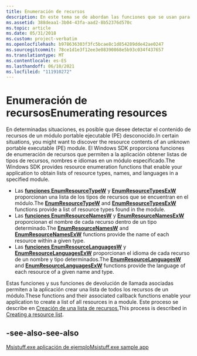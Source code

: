 ```yaml
---
title: Enumeración de recursos
description: En este tema se de abordan las funciones que se usan para obtener listas de recursos.
ms.assetid: 388deaa1-3b04-43fa-aad2-8b52376d570c
ms.topic: article
ms.date: 05/31/2018
ms.custom: project-verbatim
ms.openlocfilehash: b978636303f3fc5bcae8c1d854289dde42ae0247
ms.sourcegitcommit: 78ce1d1e3f12ee3e08390868e5b93c034f437657
ms.translationtype: MT
ms.contentlocale: es-ES
ms.lasthandoff: 06/10/2021
ms.locfileid: "111910272"
---
```

# <a name="enumerating-resources"></a><span data-ttu-id="2cfbd-103">Enumeración de recursos</span><span class="sxs-lookup"><span data-stu-id="2cfbd-103">Enumerating resources</span></span>

<span data-ttu-id="2cfbd-104">En determinadas situaciones, es posible que desee detectar el contenido de recursos de un módulo portable ejecutable (PE) desconocido.</span><span class="sxs-lookup"><span data-stu-id="2cfbd-104">In certain situations, you might want to discover the resource contents of an unknown portable executable (PE) module.</span></span> <span data-ttu-id="2cfbd-105">El Windows SDK proporciona funciones de enumeración de recursos que permiten a la aplicación obtener listas de tipos de recursos, nombres e idiomas en un módulo especificado.</span><span class="sxs-lookup"><span data-stu-id="2cfbd-105">The Windows SDK provides resource enumeration functions that enable your application to obtain lists of resource types, names, and languages in a specified module.</span></span>

* <span data-ttu-id="2cfbd-106">Las [**funciones EnumResourceTypeW**](/windows/win32/api/Winbase/nf-winbase-enumresourcetypesw) y [**EnumResourceTypesExW**](/windows/win32/api/libloaderapi/nf-libloaderapi-enumresourcetypesexw) proporcionan una lista de los tipos de recursos que se encuentran en el módulo.</span><span class="sxs-lookup"><span data-stu-id="2cfbd-106">The [**EnumResourceTypeW**](/windows/win32/api/Winbase/nf-winbase-enumresourcetypesw) and [**EnumResourceTypesExW**](/windows/win32/api/libloaderapi/nf-libloaderapi-enumresourcetypesexw) functions provide a list of resource types found in the module.</span></span>
* <span data-ttu-id="2cfbd-107">Las [**funciones EnumResourceNamesW**](/windows/win32/api/libloaderapi/nf-libloaderapi-enumresourcenamesw) y [**EnumResourceNamesExW**](/windows/win32/api/libloaderapi/nf-libloaderapi-enumresourcenamesexw) proporcionan el nombre de cada recurso dentro de un tipo determinado.</span><span class="sxs-lookup"><span data-stu-id="2cfbd-107">The [**EnumResourceNamesW**](/windows/win32/api/libloaderapi/nf-libloaderapi-enumresourcenamesw) and [**EnumResourceNamesExW**](/windows/win32/api/libloaderapi/nf-libloaderapi-enumresourcenamesexw) functions provide the name of each resource within a given type.</span></span>
* <span data-ttu-id="2cfbd-108">Las [**funciones EnumResourceLanguagesW**](/windows/win32/api/Winbase/nf-winbase-enumresourcelanguagesw) y [**EnumResourceLanguagesExW**](/windows/win32/api/libloaderapi/nf-libloaderapi-enumresourcelanguagesexw) proporcionan el idioma de cada recurso de un nombre y tipo determinados.</span><span class="sxs-lookup"><span data-stu-id="2cfbd-108">The [**EnumResourceLanguagesW**](/windows/win32/api/Winbase/nf-winbase-enumresourcelanguagesw) and [**EnumResourceLanguagesExW**](/windows/win32/api/libloaderapi/nf-libloaderapi-enumresourcelanguagesexw) functions provide the language of each resource of a given name and type.</span></span> 

<span data-ttu-id="2cfbd-109">Estas funciones y sus funciones de devolución de llamada asociadas permiten a la aplicación crear una lista de todos los recursos de un módulo.</span><span class="sxs-lookup"><span data-stu-id="2cfbd-109">These functions and their associated callback functions enable your application to create a list of all resources in a module.</span></span> <span data-ttu-id="2cfbd-110">Este proceso se describe en [Creación de una lista de recursos.](using-resources.md)</span><span class="sxs-lookup"><span data-stu-id="2cfbd-110">This process is described in [Creating a resource list](using-resources.md).</span></span>

## <a name="-see-also"></a><span data-ttu-id="2cfbd-111">-see-also</span><span class="sxs-lookup"><span data-stu-id="2cfbd-111">-see-also</span></span>

[<span data-ttu-id="2cfbd-112">Msistuff.exe aplicación de ejemplo</span><span class="sxs-lookup"><span data-stu-id="2cfbd-112">Msistuff.exe sample app</span></span>](https://github.com/microsoft/Windows-classic-samples/tree/master/Samples/Win7Samples/sysmgmt/msi/msistuff)
